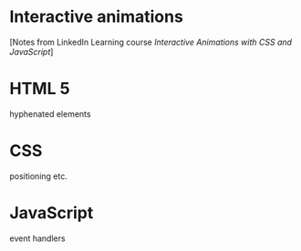 # Interactive animations

[Notes from LinkedIn Learning course *Interactive Animations with CSS and JavaScript*]

# HTML 5

hyphenated elements

# CSS

positioning etc.

# JavaScript

event handlers






